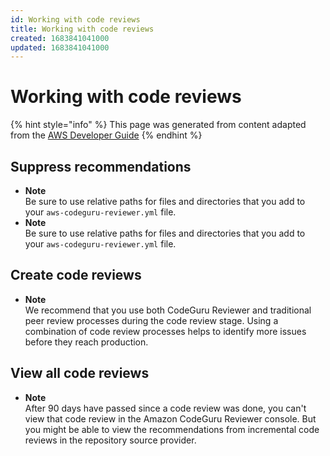```yaml
---
id: Working with code reviews
title: Working with code reviews
created: 1683841041000
updated: 1683841041000
---
```

# Working with code reviews

{% hint style="info" %}
This page was generated from content adapted from the [AWS Developer Guide](https://github.com/awsdocs/amazon-codeguru-reviewer-user-guide.git)
{% endhint %}

## Suppress recommendations

- **Note**  
Be sure to use relative paths for files and directories that you add to your `aws-codeguru-reviewer.yml` file\.
- **Note**  
Be sure to use relative paths for files and directories that you add to your `aws-codeguru-reviewer.yml` file\.


## Create code reviews

- **Note**  
We recommend that you use both CodeGuru Reviewer and traditional peer review processes during the code review stage\. Using a combination of code review processes helps to identify more issues before they reach production\.


## View all code reviews

- **Note**  
After 90 days have passed since a code review was done, you can't view that code review in the Amazon CodeGuru Reviewer console\. But you might be able to view the recommendations from incremental code reviews in the repository source provider\.


